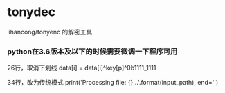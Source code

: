 # tonydec
lihancong/tonyenc 的解密工具


### python在3.6版本及以下的时候需要微调一下程序可用

26行，取消下划线 data[i] = data[i]^key[p]^0b1111_1111

34行，改为传统模式 print('Processing file: {}...'.format(input_path), end='')
